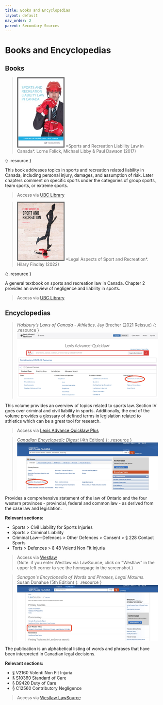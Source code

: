 ```yaml
---
title: Books and Encyclopedias
layout: default
nav_order: 2
parent: Secondary Sources
---
```

# Books and Encyclopedias

## Books

> <img src="/Images/Sports-and-Rec.jpg" style="width:150px; border: solid">  
> *Sports and Recreation Liability Law in Canada*. Lorne Folick, Michael Libby & Paul Dawson (2017) 
{: .resource }

This book addresses topics in sports and recreation related liability in Canada, including personal injury, damages, and assumption of risk. Later chapters comment on specific sports under the categories of group sports, team sports, or extreme sports. 

> Access via [UBC Library](https://go.exlibris.link/8wFwKWMh)

> <img src="/Images/LASR_Web.jpg" style="width:150px; border: solid">  
> *Legal Aspects of Sport and Recreation*. Hilary Findlay (2022) 
{: .resource }

A general textbook on sports and recreation law in Canada. Chapter 2 provides an overview of negligence and liability in sports. 

> Access via [UBC Library](https://go.exlibris.link/D0PwbSZG)

## Encyclopedias

> *Halsbury’s Laws of Canada - Athletics*. Jay Brecher (2021 Reissue)
{: .resource }
![Screenshot of where to find Halsbury’s Laws of Canada in Lexis Advance](/Images/Halsbury.jpg)

This volume provides an overview of topics related to sports law. Section IV goes over criminal and civil liability in sports. Additionally, the end of the volume provides a glossary of defined terms in legislation related to athletics which can be a great tool for research. 

> Access via [Lexis Advance Quicklaw Plus](https://resources.library.ubc.ca/page.php?details=lexis-advance-quicklaw-plus&id=2403)

> *Canadian Encyclopedic Digest* (4th Edition)
{: .resource }
![Screenshot of where to find Canadian Encyclopedic Digest in Westlaw](/Images/CED.jpg)

Provides a comprehensive statement of the law of Ontario and the four western provinces - provincial, federal and common law - as derived from the case law and legislation.

**Relevant sections:** 

- Sports > Civil Liability for Sports Injuries
- Sports > Criminal Liability
- Criminal Law—Defences > Other Defences > Consent > § 228 Contact Sports
- Torts > Defences > § 48 Volenti Non Fit Injuria

> Access via [Westlaw](https://resources.library.ubc.ca/page.php?details=lawsource&id=2653)  
(Note: if you enter Westlaw via LawSource, click on "Westlaw" in the upper left corner to see the homepage in the screenshot.)

> *Sanagan's Encyclopedia of Words and Phrases, Legal Maxims*. Susan Donahue (5th Edition)
{: .resource }
![Screenshot of where to find Sanagan's Encyclopedia of Words and Phrases in LawSource](/Images/Sanagan.jpg)

The publication is an alphabetical listing of words and phrases that have been interpreted in Canadian legal decisions. 

**Relevant sections:**  

- § V2160 Volenti Non Fit Injuria
- § S10360 Standard of Care
- § D9420 Duty of Care
- § C12560 Contributory Negligence

> Access via [Westlaw LawSource](https://resources.library.ubc.ca/page.php?details=lawsource&id=2653)
